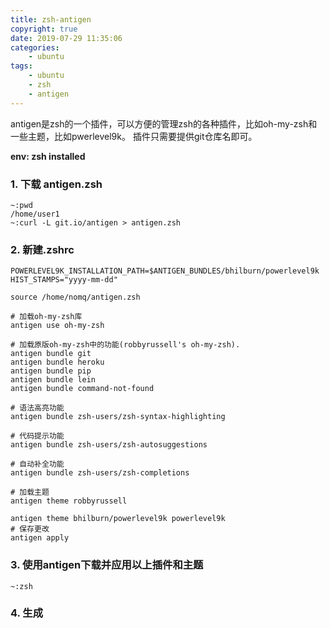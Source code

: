 ```yaml
---
title: zsh-antigen
copyright: true
date: 2019-07-29 11:35:06
categories:
    - ubuntu
tags:
    - ubuntu
    - zsh
    - antigen
---
```

antigen是zsh的一个插件，可以方便的管理zsh的各种插件，比如oh-my-zsh和一些主题，比如pwerlevel9k。
插件只需要提供git仓库名即可。

<!-- more -->

**env: zsh installed**

### **1. 下载 antigen.zsh**

```shell
~:pwd
/home/user1
~:curl -L git.io/antigen > antigen.zsh
```

### **2. 新建.zshrc**

```shell
POWERLEVEL9K_INSTALLATION_PATH=$ANTIGEN_BUNDLES/bhilburn/powerlevel9k
HIST_STAMPS="yyyy-mm-dd"

source /home/nomq/antigen.zsh

# 加载oh-my-zsh库
antigen use oh-my-zsh

# 加载原版oh-my-zsh中的功能(robbyrussell's oh-my-zsh).
antigen bundle git
antigen bundle heroku
antigen bundle pip
antigen bundle lein
antigen bundle command-not-found

# 语法高亮功能
antigen bundle zsh-users/zsh-syntax-highlighting

# 代码提示功能
antigen bundle zsh-users/zsh-autosuggestions

# 自动补全功能
antigen bundle zsh-users/zsh-completions

# 加载主题
antigen theme robbyrussell

antigen theme bhilburn/powerlevel9k powerlevel9k
# 保存更改
antigen apply
```

### **3. 使用antigen下载并应用以上插件和主题**

```
~:zsh
```

### **4. 生成**

